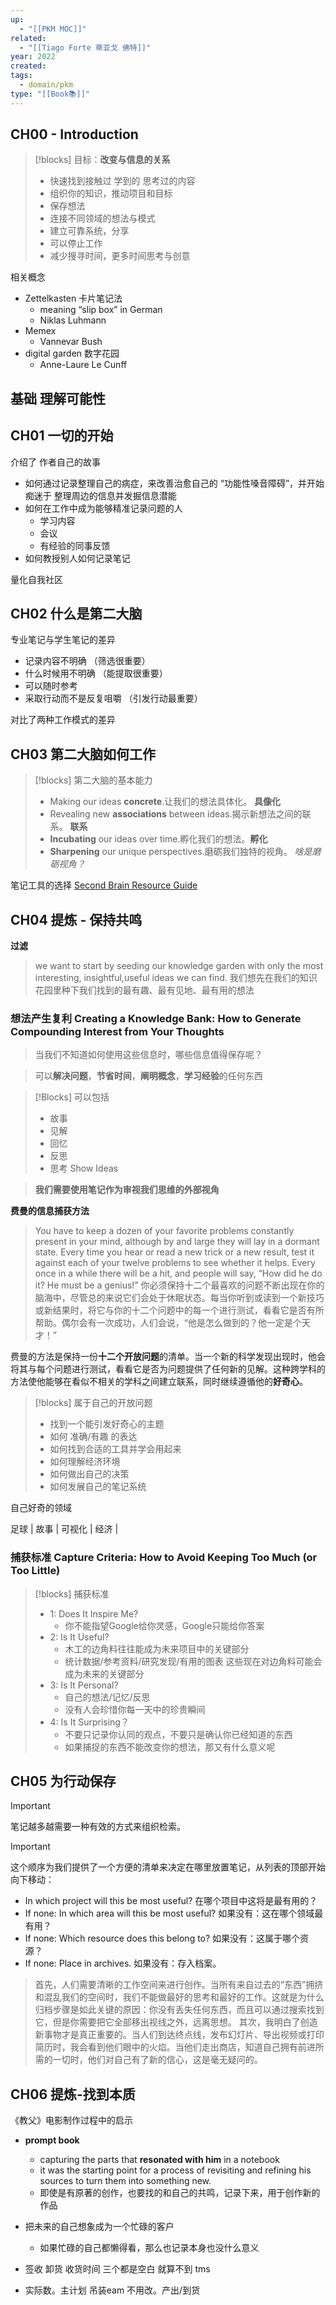 ```yaml
---
up:
  - "[[PKM MOC]]"
related:
  - "[[Tiago Forte 蒂亚戈 佛特]]"
year: 2022
created: 
tags:
  - domain/pkm
type: "[[Book📚]]"
---
```


## CH00 - Introduction

> [!blocks]  目标：**改变与信息的关系**
> - 快速找到接触过 学到的 思考过的内容
> - 组织你的知识，推动项目和目标
> - 保存想法
> - 连接不同领域的想法与模式
> - 建立可靠系统，分享
> - 可以停止工作
> - 减少搜寻时间，更多时间思考与创意


相关概念

- Zettelkasten 卡片笔记法
	- meaning “slip box” in German   
	- Niklas Luhmann 
- Memex 
	- Vannevar Bush
- digital garden 数字花园
	- Anne-Laure Le Cunff


## 基础 理解可能性
## CH01 一切的开始

介绍了 作者自己的故事
- 如何通过记录整理自己的病症，来改善治愈自己的 “功能性嗓音障碍”，并开始痴迷于 整理周边的信息并发掘信息潜能
- 如何在工作中成为能够精准记录问题的人
	- 学习内容
	- 会议
	- 有经验的同事反馈
- 如何教授别人如何记录笔记

量化自我社区

## CH02 什么是第二大脑


专业笔记与学生笔记的差异
- 记录内容不明确 （筛选很重要）
- 什么时候用不明确 （能提取很重要）
- 可以随时参考
- 采取行动而不是反复咀嚼 （引发行动最重要）


对比了两种工作模式的差异


## CH03 第二大脑如何工作

> [!blocks]  第二大脑的基本能力
> - Making our ideas **concrete**.让我们的想法具体化。  **具像化**
> - Revealing new **associations** between ideas.揭示新想法之间的联系。 **联系**
> - **Incubating** our ideas over time.孵化我们的想法。**孵化**
> - **Sharpening** our unique perspectives.磨砺我们独特的视角。 *啥是磨砺视角？*
> 


笔记工具的选择
[Second Brain Resource Guide](https://www.buildingasecondbrain.com/resources)


## CH04 提炼 - 保持共鸣

**过滤**

> we want to start by seeding our knowledge garden with only the most interesting, insightful,useful ideas we can find.
> 我们想先在我们的知识花园里种下我们找到的最有趣、最有见地、最有用的想法







### 想法产生复利 Creating a Knowledge Bank: How to Generate Compounding Interest from Your Thoughts


> 当我们不知道如何使用这些信息时，哪些信息值得保存呢？


> 可以**解决问题**，**节省时间**，**阐明概念**，**学习经验**的任何东西


> [!Blocks] 可以包括
> - 故事
> - 见解
> - 回忆
> - 反思
> - 思考 Show Ideas



> **我们需要使用笔记作为审视我们思维的外部视角**

**费曼的信息捕获方法**

> You have to keep a dozen of your favorite problems constantly present in your mind, although by and large they will lay in a dormant state. Every time you hear or read a new trick or a new result, test it against each of your twelve problems to see whether it helps. Every once in a while there will be a hit, and people will say, “How did he do it? He must be a genius!”
> 你必须保持十二个最喜欢的问题不断出现在你的脑海中，尽管总的来说它们会处于休眠状态。每当你听到或读到一个新技巧或新结果时，将它与你的十二个问题中的每一个进行测试，看看它是否有所帮助。偶尔会有一次成功，人们会说，“他是怎么做到的？他一定是个天才！”



费曼的方法是保持一份**十二个开放问题**的清单。当一个新的科学发现出现时，他会将其与每个问题进行测试，看看它是否为问题提供了任何新的见解。这种跨学科的方法使他能够在看似不相关的学科之间建立联系，同时继续遵循他的**好奇心**。


> [!blocks] 属于自己的开放问题
> - 找到一个能引发好奇心的主题
> - 如何 准确/有趣 的表达
> - 如何找到合适的工具并学会用起来
> - 如何理解经济环境
> - 如何做出自己的决策
> - 如何发展自己的笔记系统


自己好奇的领域

足球 | 故事 | 可视化 | 经济 |



### 捕获标准 Capture Criteria: How to Avoid Keeping Too Much (or Too Little)


> [!blocks] 捕获标准
> - 1: Does It Inspire Me?
> 	- 你不能指望Google给你灵感，Google只能给你答案
> - 2: Is It Useful?
> 	- 木工的边角料往往能成为未来项目中的关键部分
> 	- 统计数据/参考资料/研究发现/有用的图表  这些现在对边角料可能会成为未来的关键部分
> - 3: Is It Personal?
> 	- 自己的想法/记忆/反思 
> 	- 没有人会珍惜你每一天中的珍贵瞬间
> - 4: Is It Surprising？
> 	- 不要只记录你认同的观点，不要只是确认你已经知道的东西
> 	- 如果捕捉的东西不能改变你的想法，那又有什么意义呢
> 



## CH05 为行动保存

> [!important] 
> 笔记越多越需要一种有效的方式来组织检索。


> [!important] 
> 这个顺序为我们提供了一个方便的清单来决定在哪里放置笔记，从列表的顶部开始向下移动：
> - In which project will this be most useful? 在哪个项目中这将是最有用的？
> - If none: In which area will this be most useful? 如果没有：这在哪个领域最有用？
> - If none: Which resource does this belong to? 如果没有：这属于哪个资源？
> - If none: Place in archives. 如果没有：存入档案。
> 


> 首先，人们需要清晰的工作空间来进行创作。当所有来自过去的“东西”拥挤和混乱我们的空间时，我们不能做最好的思考和最好的工作。这就是为什么归档步骤是如此关键的原因：你没有丢失任何东西，而且可以通过搜索找到它，但是你需要把它全部移出视线之外，远离思想。
> 其次，我明白了创造新事物才是真正重要的。当人们到达终点线，发布幻灯片、导出视频或打印简历时，我会看到他们眼中的火焰。当他们走出商店，知道自己拥有前进所需的一切时，他们对自己有了新的信心，这是毫无疑问的。



## CH06 提炼-找到本质

《教父》电影制作过程中的启示
- **prompt book**
	- capturing the parts that **resonated with him** in a notebook
	- it was the starting point for a process of revisiting and refining his sources to turn them into something new.
	- 即使是有原著的创作，也要找的和自己的共鸣，记录下来，用于创作新的作品


- 把未来的自己想象成为一个忙碌的客户
	- 如果忙碌的自己都懒得看，那么也记录本身也没什么意义



- 签收 卸货 收货时间 三个都是空白 就算不到 tms
- 实际数。主计划 吊装eam 不用改。产出/到货
